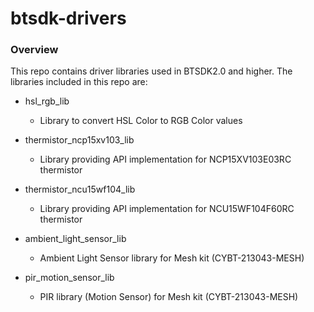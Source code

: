 # btsdk-drivers

### Overview

This repo contains driver libraries used in BTSDK2.0 and higher. The libraries included in this repo are:

* hsl\_rgb\_lib<br/>
    * Library to convert HSL Color to RGB Color values<br/>


* thermistor\_ncp15xv103\_lib<br/>
    * Library providing API implementation for NCP15XV103E03RC thermistor<br/>


* thermistor\_ncu15wf104\_lib<br/>
    * Library providing API implementation for NCU15WF104F60RC thermistor<br/>


* ambient\_light\_sensor\_lib<br/>
    * Ambient Light Sensor library for Mesh kit (CYBT-213043-MESH)<br/>


* pir\_motion\_sensor\_lib<br/>
    * PIR library (Motion Sensor) for Mesh kit (CYBT-213043-MESH)<br/>


